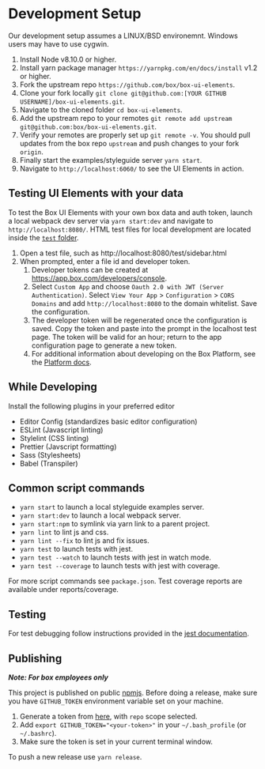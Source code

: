 # Development Setup

Our development setup assumes a LINUX/BSD environemnt. Windows users may have to use cygwin.

1. Install Node v8.10.0 or higher.
2. Install yarn package manager `https://yarnpkg.com/en/docs/install` v1.2 or higher.
3. Fork the upstream repo `https://github.com/box/box-ui-elements`.
4. Clone your fork locally `git clone git@github.com:[YOUR GITHUB USERNAME]/box-ui-elements.git`.
5. Navigate to the cloned folder `cd box-ui-elements`.
6. Add the upstream repo to your remotes `git remote add upstream git@github.com:box/box-ui-elements.git`.
7. Verify your remotes are properly set up `git remote -v`. You should pull updates from the box repo `upstream` and push changes to your fork `origin`.
8. Finally start the examples/styleguide server `yarn start`.
9. Navigate to `http://localhost:6060/` to see the UI Elements in action.

## Testing UI Elements with your data

To test the Box UI Elements with your own box data and auth token, launch a local webpack dev server via `yarn start:dev` and navigate to `http://localhost:8080/`. HTML test files for local development are located inside the [`test` folder](http://localhost:8080/test).

1. Open a test file, such as http://localhost:8080/test/sidebar.html
2. When prompted, enter a file id and developer token.
    1. Developer tokens can be created at https://app.box.com/developers/console.
    2. Select `Custom App` and choose `Oauth 2.0 with JWT (Server Authentication)`. Select `View Your App` > `Configuration` > `CORS Domains` and add `http://localhost:8080` to the domain whitelist. Save the configuration.
    3. The developer token will be regenerated once the configuration is saved. Copy the token and paste into the prompt in the localhost test page. The token will be valid for an hour; return to the app configuration page to generate a new token.
    4. For additional information about developing on the Box Platform, see the [Platform docs](https://developer.box.com/docs/box-ui-elements#section-using-the-box-ui-elements).

## While Developing

Install the following plugins in your preferred editor

-   Editor Config (standardizes basic editor configuration)
-   ESLint (Javascript linting)
-   Stylelint (CSS linting)
-   Prettier (Javscript formatting)
-   Sass (Stylesheets)
-   Babel (Transpiler)

## Common script commands

-   `yarn start` to launch a local styleguide examples server.
-   `yarn start:dev` to launch a local webpack server.
-   `yarn start:npm` to symlink via yarn link to a parent project.
-   `yarn lint` to lint js and css.
-   `yarn lint --fix` to lint js and fix issues.
-   `yarn test` to launch tests with jest.
-   `yarn test --watch` to launch tests with jest in watch mode.
-   `yarn test --coverage` to launch tests with jest with coverage.

For more script commands see `package.json`. Test coverage reports are available under reports/coverage.

## Testing

For test debugging follow instructions provided in the [jest documentation](https://facebook.github.io/jest/docs/en/troubleshooting.html).

## Publishing

**_Note: For box employees only_**

This project is published on public [npmjs](https://www.npmjs.com/package/box-ui-elements). Before doing a release, make sure you have `GITHUB_TOKEN` environment variable set on your machine.

1. Generate a token from [here](https://github.com/settings/tokens/new), with `repo` scope selected.
2. Add `export GITHUB_TOKEN="<your-token>"` in your `~/.bash_profile` (or `~/.bashrc`).
3. Make sure the token is set in your current terminal window.

To push a new release use `yarn release`.
